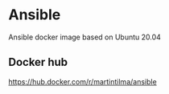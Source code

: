 # Ansible
Ansible docker image based on Ubuntu 20.04 

## Docker hub
https://hub.docker.com/r/martintilma/ansible
